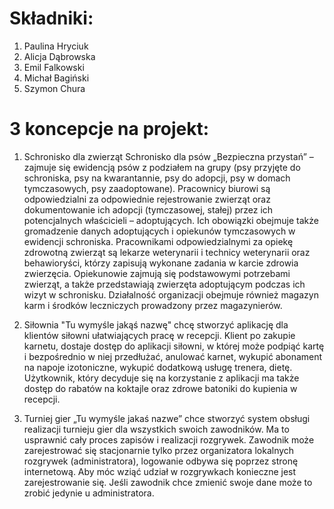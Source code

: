# Składniki:
1. Paulina Hryciuk
2. Alicja Dąbrowska
3. Emil Falkowski
4. Michał Bagiński
5. Szymon Chura

# 3 koncepcje na projekt:

1) Schronisko dla zwierząt
Schronisko dla psów „Bezpieczna przystań” – zajmuje się ewidencją psów z podziałem na grupy (psy przyjęte do schroniska, psy na kwarantannie, psy do adopcji, psy w domach tymczasowych, psy zaadoptowane). Pracownicy biurowi są odpowiedzialni za odpowiednie rejestrowanie zwierząt oraz dokumentowanie ich adopcji (tymczasowej, stałej) przez ich potencjalnych właścicieli – adoptujących. Ich obowiązki obejmuje także gromadzenie danych adoptujących i opiekunów tymczasowych w ewidencji schroniska. Pracownikami odpowiedzialnymi za opiekę zdrowotną zwierząt są lekarze weterynarii i technicy weterynarii oraz behawioryści, którzy zapisują wykonane zadania w karcie zdrowia zwierzęcia. Opiekunowie zajmują się podstawowymi potrzebami zwierząt, a także przedstawiają zwierzęta adoptującym podczas ich wizyt w schronisku. Działalność organizacji obejmuje również magazyn karm i środków leczniczych prowadzony przez magazynierów.  

2) Siłownia
"Tu wymyśle jakąś nazwę" chcę stworzyć aplikację dla klientów siłowni ułatwiających pracę w recepcji.
Klient po zakupie karnetu, dostaje dostęp do aplikacji siłowni, w której może podpiąć kartę i bezpośrednio w niej
przedłużać, anulować karnet, wykupić abonament na napoje izotoniczne, wykupić dodatkową usługę trenera, dietę.
Użytkownik, który decyduje się na korzystanie z aplikacji ma także dostęp do rabatów na koktajle oraz zdrowe batoniki
do kupienia w recepcji.

3) Turniej gier
„Tu wymyśle jakaś nazwe” chce stworzyć system obsługi realizacji turnieju gier dla wszystkich swoich zawodników. Ma to usprawnić cały proces zapisów i realizacji rozgrywek.
	Zawodnik może zarejestrować się stacjonarnie tylko przez organizatora lokalnych rozgrywek (administratora), logowanie odbywa się poprzez stronę internetową. Aby móc wziąć udział w rozgrywkach konieczne jest zarejestrowanie się. Jeśli zawodnik chce zmienić swoje dane może to zrobić jedynie u administratora.
